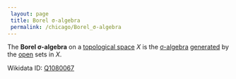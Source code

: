 ```yaml
---
 layout: page
 title: Borel σ-algebra
 permalink: /chicago/Borel_σ-algebra
---
```


The **Borel σ-algebra** on a [topological space](https://defsmath.github.io/DefsMath/topological_space) $X$ is the [σ-algebra](https://defsmath.github.io/DefsMath/σ-algebra) [generated](https://defsmath.github.io/DefsMath/generate_a_σ-algebra) by the [open](https://defsmath.github.io/DefsMath/open) sets in $X$.

Wikidata ID: [Q1080067](https://www.wikidata.org/wiki/Q1080067)
